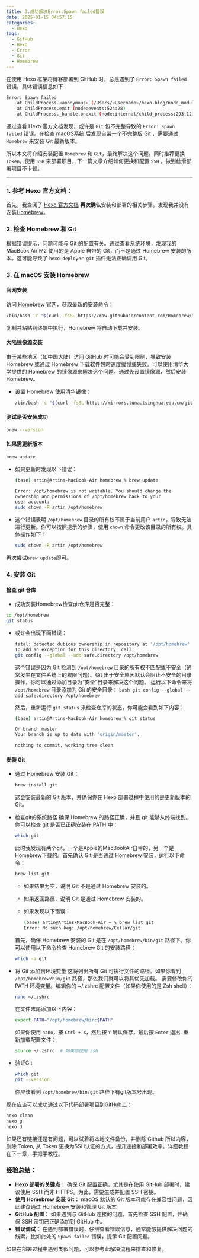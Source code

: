 ```yaml
---
title: 3.成功解决Error:Spawn failed错误
date: 2025-01-15 04:57:15
categories:
  - Hexo
tags:
  - GitHub
  - Hexo
  - Error
  - Git
  - Homebrew
---
```



在使用 Hexo 框架将博客部署到 GitHub 时，总是遇到了 `Error: Spawn failed` 错误，具体错误信息如下：

```bash
Error: Spawn failed
    at ChildProcess.<anonymous> (/Users/<Username>/hexo-blog/node_modules/hexo-deployer-git/node_modules/hexo-util/lib/spawn.js:51:21)
    at ChildProcess.emit (node:events:524:28)
    at ChildProcess._handle.onexit (node:internal/child_process:293:12)
```
通过查看 Hexo 官方文档发现，或许是 `Git` 包不完整导致的 `Error: Spawn failed` 错误。在检查 macOS系统 后发现自带一个不完整版 Git ，需要通过 `Homebrew` 来安装 Git 最新版本。

所以本文将介绍安装配置 `Homebrew` 和 `Git`，最终解决这个问题。同时推荐更换 `Token`，使用 `SSH` 来部署项目，下一篇文章介绍如何更换和配置 `SSH` ，做到丝滑部署项目不卡顿。


---

### 1. 参考 Hexo 官方文档：

首先，我查阅了 [Hexo 官方文档](https://hexo.io/docs/) **再次确认**安装和部署的相关步骤。发现我并没有安装[Homebrew](https://brew.sh/)。


### 2. 检查 Homebrew 和 Git

根据错误提示，问题可能与 Git 的配置有关。通过查看系统环境，发现我的 MacBook Air M2 使用的是 Apple 自带的 Git，而不是通过 Homebrew 安装的版本。这可能导致了 `hexo-deployer-git` 插件无法正确调用 Git。


### 3. 在 macOS 安装 Homebrew

#### 官网安装

访问 [Homebrew 官网](https://brew.sh/)，获取最新的安装命令：

```bash
/bin/bash -c "$(curl -fsSL https://raw.githubusercontent.com/Homebrew/install/HEAD/install.sh)"
```

复制并粘贴到终端中执行，Homebrew 将自动下载并安装。

#### 大陆镜像源安装

由于某些地区（如中国大陆）访问 GitHub 时可能会受到限制，导致安装 Homebrew 或通过 Homebrew 下载软件包时速度缓慢或失败。可以使用清华大学提供的 Homebrew 的镜像源来解决这个问题。通过先设置镜像源，然后安装 Homebrew。

- 设置 Homebrew 使用清华镜像：
	``` bash
	/bin/bash -c "$(curl -fsSL https://mirrors.tuna.tsinghua.edu.cn/git/homebrew/install.sh)"
	```

#### 测试是否安装成功
```bash
brew --version
```

#### 如果需更新版本
```bash
brew update
```

- 如果更新时发现以下错误：
	```bash
	(base) artin@Artins-MacBook-Air homebrew % brew update
	
	Error: /opt/homebrew is not writable. You should change the
	ownership and permissions of /opt/homebrew back to your
	user account:
	sudo chown -R artin /opt/homebrew
	```

- 这个错误表明 `/opt/homebrew` 目录的所有权不属于当前用户 `artin`，导致无法进行更新。你可以按照提示的步骤，使用 `chown` 命令更改该目录的所有权。具体操作如下：
	```bash
	sudo chown -R artin /opt/homebrew
	```
再次尝试`brew update`即可。

### 4. 安装 Git

#### 检查 git 仓库
- 成功安装Homebrew检查git仓库是否完整：
```bash
cd /opt/homebrew
git status
```
- 或许会出现下面错误：
	```bash
	fatal: detected dubious ownership in repository at '/opt/homebrew'
	To add an exception for this directory, call:
	git config --global --add safe.directory /opt/homebrew
	```
	这个错误是因为 Git 检测到 `/opt/homebrew` 目录的所有权不匹配或不安全（通常发生在文件系统上的权限问题）。Git 出于安全原因默认会阻止不安全的目录操作，你可以通过添加目录为“安全”目录来解决这个问题。
	运行以下命令来将 `/opt/homebrew` 目录添加为 Git 的安全目录：
		```bash
		git config --global --add safe.directory /opt/homebrew
		```

	然后，重新运行 `git status` 来检查仓库的状态，你可能会看到如下内容：
	```bash
	(base) artin@Artins-MacBook-Air homebrew % git status
	
	On branch master
	Your branch is up to date with 'origin/master'.
	
	nothing to commit, working tree clean
   ```

#### 安装 Git

- 通过 Homebrew 安装 Git：

   ```bash
   brew install git
   ```
   这会安装最新的 Git 版本，并确保你在 Hexo 部署过程中使用的是更新版本的 Git。

- 检查git的系统路径
	确保 Homebrew 的路径正确，并且 git 能够从终端找到。你可以检查 git 是否已正确安装在 PATH 中：
	```bash
	which git
	```

	此时我发现有两个git，一个是Apple的MacBookAir自带的，另一个是Homebrew下载的。首先确认 Git 是否通过 Homebrew 安装，运行以下命令：
	```bash
	brew list git
	```
	- 如果结果为空，说明 Git 不是通过 Homebrew 安装的。
	- 如果返回路径，说明 Git 是通过 Homebrew 安装的。

	- 如果发现以下错误：
		```bash
		(base) artin@Artins-MacBook-Air ~ % brew list git
		Error: No such keg: /opt/homebrew/Cellar/git
		```
	首先，确保 Homebrew 安装的 Git 是在 `/opt/homebrew/bin/git` 路径下。你可以使用以下命令检查 Homebrew Git 的安装路径：
	```bash
	which -a git
	```
	
- 将 Git 添加到环境变量
	这将列出所有 Git 可执行文件的路径。如果你看到 `/opt/homebrew/bin/git` 路径，那么我们就可以将其优先加载。
	需要修改你的 PATH 环境变量。编辑你的 ~/.zshrc 配置文件（如果你使用的是 Zsh shell）：
	```bash
	nano ~/.zshrc
	```
	在文件末尾添加以下内容：
	```bash
	export PATH="/opt/homebrew/bin:$PATH"
	```
	如果你使用 `nano`，按 `Ctrl + X`，然后按 `Y` 确认保存，最后按 `Enter` 退出.
	重新加载配置文件：
	```bash
	source ~/.zshrc  # 如果你使用 zsh
	```
- 验证Git
	```BASH
	which git
	git --version
	```
	你应该看到 `/opt/homebrew/bin/git` 路径下有git版本号出现。



现在应该可以成功通过以下代码部署项目到GitHub上：
```bash
hexo clean
hexo g
hexo d
```

如果还有链接还是有问题，可以试着将本地文件备份，并删除 Github 所以内容，删除 Token, 从 Token 更换为SSH认证的方式，提升连接和部署效率。详细教程在下一章，手把手教程。



### 经验总结：

- **Hexo 部署的关键点：** 确保 Git 配置正确，尤其是在使用 GitHub 部署时，建议使用 SSH 而非 HTTPS。为此，需要生成并配置 SSH 密钥。
- **使用 Homebrew 安装 Git：** macOS 默认的 Git 版本可能存在兼容性问题，因此建议通过 Homebrew 安装和管理 Git 版本。
- **GitHub 配置：** 如果遇到与 GitHub 连接的问题，首先检查 SSH 配置，并确保 SSH 密钥已正确添加到 GitHub 中。
- **错误调试：** 在遇到部署错误时，仔细查看错误信息，通常能够提供解决问题的线索，比如此处的 `Spawn failed` 错误，提示 Git 配置问题。

如果在部署过程中遇到类似问题，可以参考此解决流程来排查和修复。



